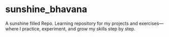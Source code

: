 # sunshine_bhavana
A sunshine filled Repo. Learning repository for my projects and exercises— where I practice, experiment, and grow my skills step by step.
